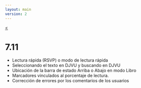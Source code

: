 ```yaml
---
layout: main
version: 2
---
```

[<](/wiki/what-is-new/es)

# 7.11

* Lectura rápida (RSVP) o modo de lectura rápida
* Seleccionando el texto en DJVU y buscando en DJVU
* Ubicación de la barra de estado Arriba o Abajo en modo Libro
* Marcadores vinculados al porcentaje de lectura.
* Corrección de errores por los comentarios de los usuarios
    
